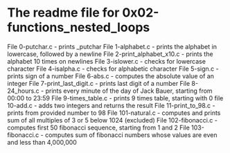 # The readme file for 0x02-functions_nested_loops
File 0-putchar.c - prints _putchar
File 1-alphabet.c - prints the alphabet in lowercase, followed by a newline
File 2-print_alphabet_x10.c - prints the alphabet 10 times on newlines
File 3-islower.c - checks for lowercase character
File 4-isalpha.c - checks for alphabetic character
File 5-sign.c - prints sign of a number
File 6-abs.c - computes the absolute value of an integer
File 7-print_last_digit.c - prints last digit of a number
File 8-24_hours.c - prints every minute of the day of Jack Bauer, starting from 00:00 to 23:59
File 9-times_table.c - prints 9 times table, starting with 0
file 10-add.c - adds two integers and returns the result
File 11-print_to_98.c - prints from provided number to 98
File 101-natural.c - computes and prints sum of all multiples of 3 or 5 below 1024 (excluded)
File 102-fibonacci.c - computes first 50 fibonacci sequence, starting from 1 and 2
File 103-fibonacci.c - computes sum of fibonacci numbers whose values are even and less than 4,000,000
